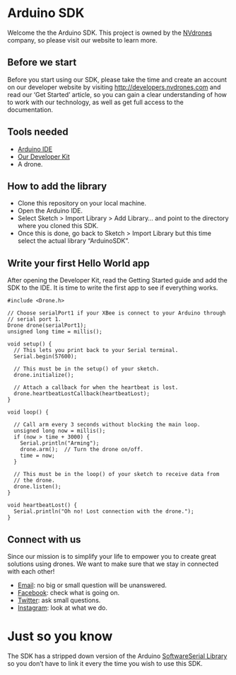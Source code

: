 # Arduino SDK

Welcome the the Arduino SDK. This project is owned by the [NVdrones](http://nvdrones.com) company, so please visit our website to learn more.

## Before we start

Before you start using our SDK, please take the time and create an account on our developer website by visiting http://developers.nvdrones.com and read our ‘Get Started’ article, so you can gain a clear understanding of how to work with our technology, as well as get full access to the documentation.

## Tools needed 

- [Arduino IDE](http://arduino.cc/en/main/software)
- [Our Developer Kit](https://developers.nvdrones.com/buythedevkit)
- A drone.

## How to add the library

- Clone this repository on your local machine. 
- Open the Arduino IDE.
- Select Sketch > Import Library > Add Library… and point to the directory where you cloned this SDK. 
- Once this is done, go back to Sketch > Import Library but this time select the actual library “ArduinoSDK”.

## Write your first Hello World app

After opening the Developer Kit, read the Getting Started guide and add the SDK to the IDE. It is time to write the first app to see if everything works.

```{.ino}
#include <Drone.h>
 
// Choose serialPort1 if your XBee is connect to your Arduino through
// serial port 1.
Drone drone(serialPort1);
unsigned long time = millis();
 
void setup() {
  // This lets you print back to your Serial terminal.
  Serial.begin(57600);
  
  // This must be in the setup() of your sketch.
  drone.initialize();
  
  // Attach a callback for when the heartbeat is lost.
  drone.heartbeatLostCallback(heartbeatLost);
}
 
void loop() {
  
  // Call arm every 3 seconds without blocking the main loop.
  unsigned long now = millis();
  if (now > time + 3000) {
    Serial.println("Arming");
    drone.arm();  // Turn the drone on/off.
    time = now;
  }
  
  // This must be in the loop() of your sketch to receive data from
  // the drone.
  drone.listen();
}
 
void heartbeatLost() {
  Serial.println("Oh no! Lost connection with the drone.");
}
```

## Connect with us

Since our mission is to simplify your life to empower you to create great solutions using drones. We want to make sure that we stay in connected with each other!

- [Email](mailto:developers@NVdrones.com): no big or small question will be unanswered.
- [Facebook](http://facebook.com/NVdevelopers): check what is going on.
- [Twitter](http://twitter.com/NVdevelopers): ask small questions.
- [Instagram](http://instagram.com/NVdevelopers): look at what we do.

# Just so you know

The SDK has a stripped down version of the Arduino [SoftwareSerial Library](http://arduino.cc/en/Reference/softwareSerial) so you don’t have to link it every the time you wish to use this SDK.
